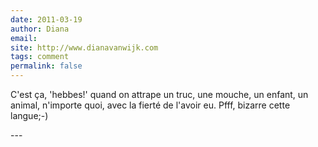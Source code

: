 ```yaml
---
date: 2011-03-19
author: Diana
email: 
site: http://www.dianavanwijk.com
tags: comment
permalink: false
---
```


<p>C'est ça, 'hebbes!' quand on attrape un truc, une mouche, un enfant, un animal, n'importe quoi, avec la fierté de l'avoir eu. Pfff, bizarre cette langue;-)</p>
---